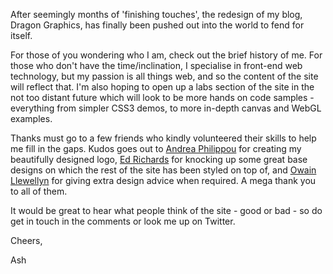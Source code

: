 After seemingly months of 'finishing touches', the redesign of my blog, Dragon Graphics, has finally been pushed out into the world to fend for itself.

For those of you wondering who I am, check out the brief history of me.  For those who don't have the time/inclination, I specialise in front-end web technology, but my passion is all things web, and so the content of the site will reflect that.  I'm also hoping to open up a labs section of the site in the not too distant future which will look to be more hands on code samples - everything from simpler CSS3 demos, to more in-depth canvas and WebGL examples.

Thanks must go to a few friends who kindly volunteered their skills to help me fill in the gaps.  Kudos goes out to [Andrea Philippou](http://www.linkedin.com/pub/andrea-philippou/2/69a/823) for creating my beautifully designed logo, [Ed Richards](http://twitter.com/#!/eboyrichards) for knocking up some great base designs on which the rest of the site has been styled on top of, and [Owain Llewellyn](http://twitter.com/#!/owzzz) for giving extra design advice when required.  A mega thank you to all of them.

It would be great to hear what people think of the site - good or bad - so do get in touch in the comments or look me up on Twitter.

Cheers,

Ash